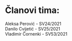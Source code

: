# Članovi tima:
Aleksa Perović - SV24/2021 <br /> 
Danilo Cvijetić - SV25/2021 <br />
Vladimir Čornenki - SV53/2021 <br/>
